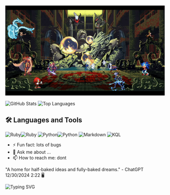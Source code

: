 

<!--
**sigSandor/sigSandor** is a ✨ _special_ ✨ repository because its `README.md` (this file) appears on your GitHub profile.

Here are some ideas to get you started:

- 🔭 I’m currently working on ...
- 🌱 I’m currently learning ...
- 👯 I’m looking to collaborate on ...
- 🤔 I’m looking for help with ...
- 💬 Ask me about ...
- 📫 How to reach me: ...
- 😄 Pronouns: ...
- ⚡ Fun fact: ...
-->

![gef](gef.gif)

![GitHub Stats](https://github-readme-stats.vercel.app/api?username=sigSandor&show_icons=true&theme=merko) ![Top Languages](https://github-readme-stats.vercel.app/api/top-langs/?username=sigSandor&layout=compact&theme=merko)


## 🛠️ Languages and Tools
<img src="https://cdn.jsdelivr.net/gh/devicons/devicon/icons/ruby/ruby-original.svg" width="40" height="40" alt="Ruby" />![Ruby](https://img.shields.io/badge/-Ruby-CC342D?logo=ruby&logoColor=white&style=flat)
<img src="https://cdn.jsdelivr.net/gh/devicons/devicon/icons/python/python-original.svg" width="40" height="40" alt="Python" />![Python](https://img.shields.io/badge/-Python-3776AB?logo=python&logoColor=white&style=flat)
![Markdown](https://img.shields.io/badge/-Markdown-000000?logo=markdown&logoColor=white&style=flat)
![KQL](https://img.shields.io/badge/-KQL-0078D7?logo=microsoft&logoColor=white&style=flat)

- ⚡ Fun fact: lots of bugs
- 💬 Ask me about ...
- 📫 How to reach me: dont

"A home for half-baked ideas and fully-baked dreams." - ChatGPT 12/30/2024 2:22 🖥️


![Typing SVG](https://readme-typing-svg.demolab.com?font=Fira+Code&size=24&duration=4000&pause=1000&color=F75937&center=true&vCenter=true&width=435&lines=Welcome+to+the+Page!;Bad+Code+and+worse+ideas;Skibidi+toilet+rizz+yuH!)

